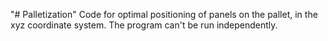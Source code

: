 "# Palletization" Code for optimal positioning of panels on the pallet, in the xyz coordinate system. The program can't be run independently.
